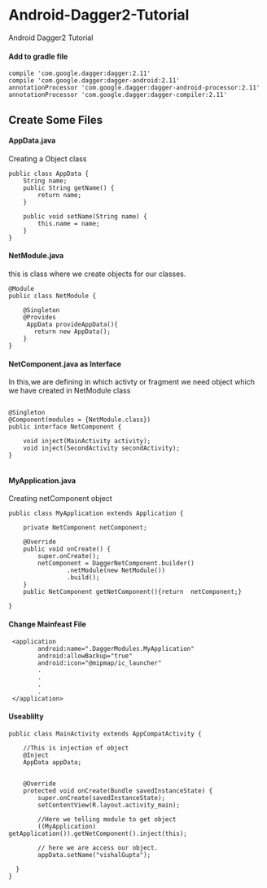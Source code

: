 # Android-Dagger2-Tutorial
Android Dagger2 Tutorial

#### Add to gradle file
```
compile 'com.google.dagger:dagger:2.11'
compile 'com.google.dagger:dagger-android:2.11'
annotationProcessor 'com.google.dagger:dagger-android-processor:2.11'
annotationProcessor 'com.google.dagger:dagger-compiler:2.11'

```
## Create Some Files

#### AppData.java
Creating a Object class
```
public class AppData {
    String name;
    public String getName() {
        return name;
    }

    public void setName(String name) {
        this.name = name;
    }
}

```

#### NetModule.java
this is class where we create objects for our classes.

```
@Module
public class NetModule {

    @Singleton
    @Provides
     AppData provideAppData(){
       return new AppData();
    }
}

```

#### NetComponent.java as Interface

 In this,we are defining in which activty or fragment we need object which we have created in NetModule class

```

@Singleton
@Component(modules = {NetModule.class})
public interface NetComponent {

    void inject(MainActivity activity);
    void inject(SecondActivity secondActivity);
}


```

#### MyApplication.java

 Creating netComponent object

```
public class MyApplication extends Application {

    private NetComponent netComponent;

    @Override
    public void onCreate() {
        super.onCreate();
        netComponent = DaggerNetComponent.builder()
                .netModule(new NetModule())
                .build();
    }
    public NetComponent getNetComponent(){return  netComponent;}

}

```

#### Change Mainfeast File
```
 <application
        android:name=".DaggerModules.MyApplication"
        android:allowBackup="true"
        android:icon="@mipmap/ic_launcher"
        .
        .
        .
        .
 </application>

```

#### Useablilty

```
public class MainActivity extends AppCompatActivity {

    //This is injection of object
    @Inject
    AppData appData;


    @Override
    protected void onCreate(Bundle savedInstanceState) {
        super.onCreate(savedInstanceState);
        setContentView(R.layout.activity_main);

        //Here we telling module to get object
        ((MyApplication) getApplication()).getNetComponent().inject(this);

        // here we are access our object.
        appData.setName("vishalGupta");

  }
}

```

